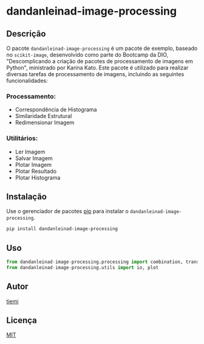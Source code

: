 # dandanleinad-image-processing

## Descrição
O pacote `dandanleinad-image-processing` é um pacote de exemplo, baseado no `scikit-image`, desenvolvido como parte do Bootcamp da DIO, "Descomplicando a criação de pacotes de processamento de imagens em Python", ministrado por Karina Kato. Este pacote é utilizado para realizar diversas tarefas de processamento de imagens, incluindo as seguintes funcionalidades:

### Processamento:
- Correspondência de Histograma
- Similaridade Estrutural
- Redimensionar Imagem

### Utilitários:
- Ler Imagem
- Salvar Imagem
- Plotar Imagem
- Plotar Resultado
- Plotar Histograma

## Instalação

Use o gerenciador de pacotes [pip](https://pip.pypa.io/en/stable/) para instalar o `dandanleinad-image-processing`.

```bash
pip install dandanleinad-image-processing
```

## Uso

```python
from dandanleinad-image-processing.processing import combination, transformation
from dandanleinad-image-processing.utils import io, plot
```

## Autor
[tiemi](https://github.com/tiemi)

## Licença
[MIT](https://choosealicense.com/licenses/mit/)